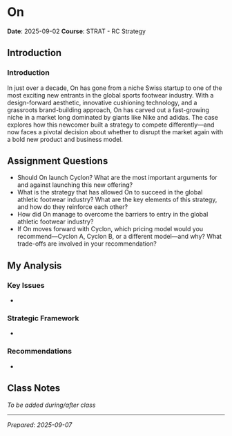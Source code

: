 # On
**Date**: 2025-09-02
**Course**: STRAT - RC Strategy

## Introduction
### Introduction 
 
In just over a decade, On has gone from a niche Swiss startup to one of the most exciting new entrants in the global sports footwear industry. With a design-forward aesthetic, innovative cushioning technology, and a grassroots brand-building approach, On has carved out a fast-growing niche in a market long dominated by giants like Nike and adidas. The case explores how this newcomer built a strategy to compete differently—and now faces a pivotal decision about whether to disrupt the market again with a bold new product and business model. 
 
### 

## Assignment Questions
 
 
 - Should On launch Cyclon? What are the most important arguments for and against launching this new offering? 
 - What is the strategy that has allowed On to succeed in the global athletic footwear industry? What are the key elements of this strategy, and how do they reinforce each other? 
 - How did On manage to overcome the barriers to entry in the global athletic footwear industry? 
 - If On moves forward with Cyclon, which pricing model would you recommend—Cyclon A, Cyclon B, or a different model—and why? What trade-offs are involved in your recommendation? 
  
### 

## My Analysis

### Key Issues
- 

### Strategic Framework
- 

### Recommendations
- 

## Class Notes
*To be added during/after class*

---
*Prepared: 2025-09-07*
